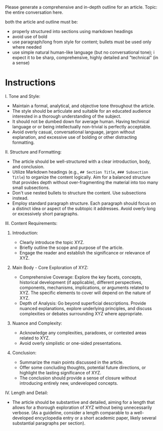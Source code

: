 Please generate a comprehensive and in-depth outline for an article. Topic: the entire conversation here.

both the article and outline must be:
* properly structured into sections using markdown headings
* avoid use of bold
* use paragraph/long from style for content; bullets must be used only where needed
* use simple natural human-like language (but no conversational tone); i expect it to be sharp, comprehensive, highly detailed and "technical" (in a sense)



# Instructions
I. Tone and Style:
*   Maintain a formal, analytical, and objective tone throughout the article.
*   The style should be articulate and suitable for an educated audience interested in a thorough understanding of the subject.
*   It should not be dumbed down for average human. Having technical language or or being intellectually non-trivial is perfectly acceptable.
*   Avoid overly casual, conversational language, jargon without explanation, and excessive use of bolding or other distracting formatting.

II. Structure and Formatting:
*   The article should be well-structured with a clear introduction, body, and conclusion.
*   Utilize Markdown headings (e.g., `## Section Title`, `### Subsection Title`) to organize the content logically. Aim for a balanced structure that provides depth without over-fragmenting the material into too many small subsections.
*   Don't use nested bullets to structure the content. Use subsections instead.
*   Employ standard paragraph structure. Each paragraph should focus on a distinct idea or aspect of the subtopic it addresses. Avoid overly long or excessively short paragraphs.

III. Content Requirements:
1.  Introduction:
    *   Clearly introduce the topic XYZ.
    *   Briefly outline the scope and purpose of the article.
    *   Engage the reader and establish the significance or relevance of XYZ.
2.  Main Body - Core Exploration of XYZ:
    *   Comprehensive Coverage: Explore the key facets, concepts, historical development (if applicable), different perspectives, components, mechanisms, implications, or arguments related to XYZ. The specific elements to cover will depend on the nature of XYZ.
    *   Depth of Analysis: Go beyond superficial descriptions. Provide nuanced explanations, explore underlying principles, and discuss complexities or debates surrounding XYZ where appropriate.

3.  Nuance and Complexity:
    *   Acknowledge any complexities, paradoxes, or contested areas related to XYZ.
    *   Avoid overly simplistic or one-sided presentations.
4.  Conclusion:
    *   Summarize the main points discussed in the article.
    *   Offer some concluding thoughts, potential future directions, or highlight the lasting significance of XYZ.
    *   The conclusion should provide a sense of closure without introducing entirely new, undeveloped concepts.

IV. Length and Detail:
*   The article should be substantive and detailed, aiming for a length that allows for a thorough exploration of XYZ without being unnecessarily verbose. (As a guideline, consider a length comparable to a well-developed encyclopedia entry or a short academic paper, likely several substantial paragraphs per section).

